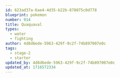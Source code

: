 ```yaml
---
id: 623ad37a-6ae4-4d35-b22b-878075c0d778
blueprint: pokemon
number: 914
title: Quaquaval
types:
  - water
  - fighting
author: 4d8d6ede-5963-429f-9c2f-74b897007e0c
tags:
  - stage-2
  - starter
updated_by: 4d8d6ede-5963-429f-9c2f-74b897007e0c
updated_at: 1716572334
---
```

